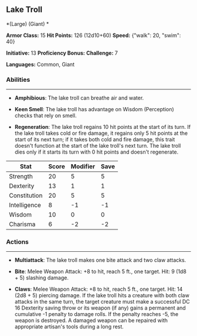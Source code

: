## Lake Troll
*(Large) (Giant) *

**Armor Class:** 15
**Hit Points:** 126 (12d10+60)
**Speed:** {"walk": 20, "swim": 40}

**Initiative:** 13
**Proficiency Bonus:**
**Challenge:** 7

**Languages:** Common, Giant

### Abilities
 --- 
- **Amphibious**: The lake troll can breathe air and water.

- **Keen Smell**: The lake troll has advantage on Wisdom (Perception) checks that rely on smell.

- **Regeneration**: The lake troll regains 10 hit points at the start of its turn. If the lake troll takes cold or fire damage, it regains only 5 hit points at the start of its next turn; if it takes both cold and fire damage, this trait doesn't function at the start of the lake troll's next turn. The lake troll dies only if it starts its turn with 0 hit points and doesn't regenerate.



| Stat | Score | Modifier | Save |
| ---- | ---- | ---- | ---- |
| Strength | 20 | 5 | 5 |
| Dexterity | 13 | 1 | 1 |
| Constitution | 20 | 5 | 5 |
| Intelligence | 8 | -1 | -1 |
| Wisdom | 10 | 0 | 0 |
| Charisma | 6 | -2 | -2 |

### Actions
 --- 
- **Multiattack**: The lake troll makes one bite attack and two claw attacks.

- **Bite**: Melee Weapon Attack: +8 to hit, reach 5 ft., one target. Hit: 9 (1d8 + 5) slashing damage.

- **Claws**: Melee Weapon Attack: +8 to hit, reach 5 ft., one target. Hit: 14 (2d8 + 5) piercing damage. If the lake troll hits a creature with both claw attacks in the same turn, the target creature must make a successful DC 16 Dexterity saving throw or its weapon (if any) gains a permanent and cumulative -1 penalty to damage rolls. If the penalty reaches -5, the weapon is destroyed. A damaged weapon can be repaired with appropriate artisan's tools during a long rest.

